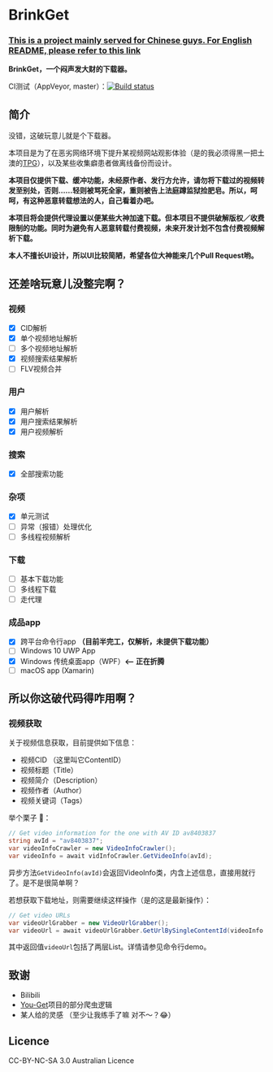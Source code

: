 # BrinkGet

### **[This is a project mainly served for Chinese guys. For English README, please refer to this link](README-en.md)**

**BrinkGet，一个闷声发大财的下载器。**

CI测试（AppVeyor, master）：[![Build status](https://ci.appveyor.com/api/projects/status/qlsk5u27bsgdkalq/branch/master?svg=true)](https://ci.appveyor.com/project/huming2207/bget/branch/master)

## 简介

没错，这破玩意儿就是个下载器。

本项目是为了在恶劣网络环境下提升某视频网站观影体验（是的我必须得黑一把土澳的[TPG](https://en.wikipedia.org/wiki/TPG_Telecom)），以及某些收集癖患者做离线备份而设计。

**本项目仅提供下载、缓冲功能，未经原作者、发行方允许，请勿将下载过的视频转发至别处，否则……轻则被骂死全家，重则被告上法庭蹲监狱捡肥皂。所以，呵呵，有这种恶意转载想法的人，自己看着办吧。**

**本项目将会提供代理设置以便某些大神加速下载。但本项目不提供破解版权／收费限制的功能。同时为避免有人恶意转载付费视频，未来开发计划不包含付费视频解析下载。**

**本人不擅长UI设计，所以UI比较简陋，希望各位大神能来几个Pull Request哟。**

## 还差啥玩意儿没整完啊？

### 视频

- [x] CID解析
- [x] 单个视频地址解析
- [ ] 多个视频地址解析
- [x] 视频搜索结果解析
- [ ] FLV视频合并

### 用户

- [x] 用户解析
- [x] 用户搜索结果解析
- [x] 用户视频解析

### 搜索

- [x] 全部搜索功能

### 杂项

- [x] 单元测试
- [ ] 异常（报错）处理优化
- [ ] 多线程视频解析

### 下载

- [ ] 基本下载功能
- [ ] 多线程下载
- [ ] 走代理

### 成品app

- [x] 跨平台命令行app **（目前半完工，仅解析，未提供下载功能）**
- [ ] Windows 10 UWP App
- [x] Windows 传统桌面app（WPF）**<-- 正在折腾**
- [ ] macOS app (Xamarin)

## 所以你这破代码得咋用啊？

### 视频获取

关于视频信息获取，目前提供如下信息：

- 视频CID （这里叫它ContentID）
- 视频标题（Title）
- 视频简介（Description）
- 视频作者（Author）
- 视频关键词（Tags）

举个栗子 🌰：

```csharp
// Get video information for the one with AV ID av8403837
string avId = "av8403837";
var videoInfoCrawler = new VideoInfoCrawler();
var videoInfo = await vidInfoCrawler.GetVideoInfo(avId);
```

异步方法`GetVideoInfo(avId)`会返回VideoInfo类，内含上述信息，直接用就行了。是不是很简单啊？

若想获取下载地址，则需要继续这样操作（是的这是最新操作）：

```csharp
// Get video URLs
var videoUrlGrabber = new VideoUrlGrabber();
var videoUrl = await videoUrlGrabber.GetUrlBySingleContentId(videoInfo.ContentID, avId);
```

其中返回值`videoUrl`包括了两层List。详情请参见命令行demo。

## 致谢

- Bilibili
- [You-Get](https://github.com/soimort/you-get)项目的部分爬虫逻辑
- 某人给的灵感 （至少让我练手了嘛 对不～？😂） 

## Licence
CC-BY-NC-SA 3.0 Australian Licence
